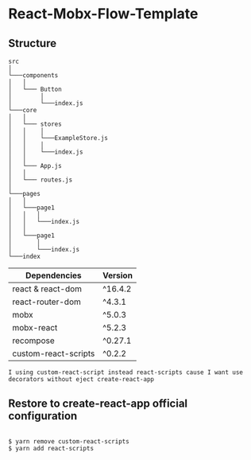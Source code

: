 # React-Mobx-Flow-Template

## Structure
```
src
│
└───components
│   │
│   └─── Button
│        │
│        └───index.js 
└───core
│   │
│   └─── stores
│   │    │
│   │    └───ExampleStore.js
│   │    │
│   │    └───index.js
│   │
│   └─── App.js
│   │
│   └─── routes.js
│
└───pages
│   │
│   └───page1
│   │   │
│   │   └───index.js 
│   │
│   └───page1
│       │
│       └───index.js 
└───index
```

| Dependencies  | Version |
| --------------| -------  |
| react & react-dom |   ^16.4.2    |
| react-router-dom |        ^4.3.1             
| mobx  |  ^5.0.3 |
| mobx-react | ^5.2.3 |
| recompose | ^0.27.1 |
| custom-react-scripts | ^0.2.2 | 

```
I using custom-react-script instead react-scripts cause I want use decorators without eject create-react-app
```


## Restore to create-react-app official configuration

```shell

$ yarn remove custom-react-scripts
$ yarn add react-scripts

```